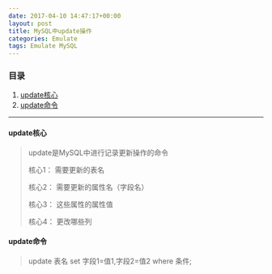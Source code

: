 ```yaml
---
date: 2017-04-10 14:47:17+00:00
layout: post
title: MySQL中update操作
categories: Emulate
tags: Emulate MySQL
---
```


### 目录

1. [update核心](#step1)
2. [update命令](#step2)

---
#### <span id="step1">update核心</span>
> update是MySQL中进行记录更新操作的命令
> 
> 核心1： 需要更新的表名
> 
> 核心2： 需要更新的属性名（字段名）
> 
> 核心3： 这些属性的属性值
> 
> 核心4： 更改哪些列

#### <span id="step2">update命令</span>
> update 表名 set 字段1=值1,字段2=值2 where 条件;
